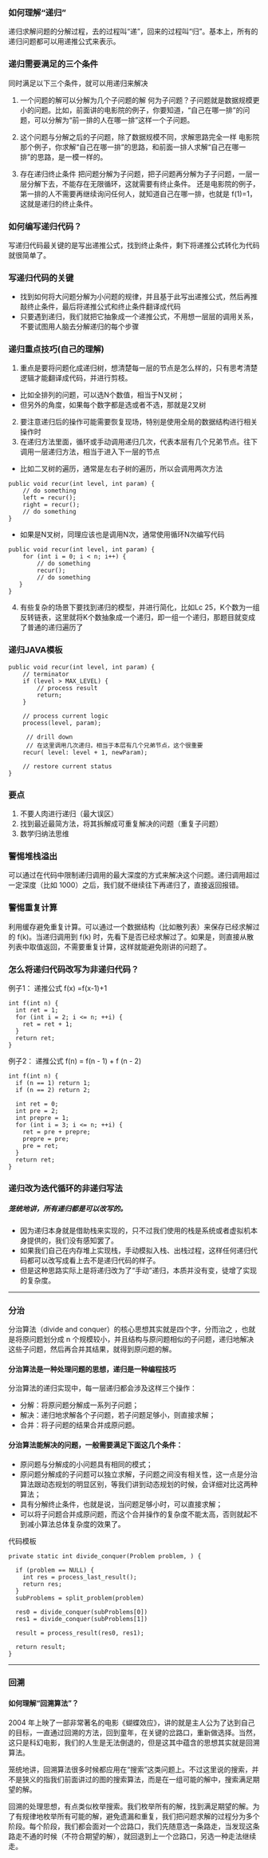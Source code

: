 ### 如何理解“递归”
递归求解问题的分解过程，去的过程叫“递”，回来的过程叫“归”。基本上，所有的递归问题都可以用递推公式来表示。

### 递归需要满足的三个条件
同时满足以下三个条件，就可以用递归来解决

1. 一个问题的解可以分解为几个子问题的解
何为子问题？子问题就是数据规模更小的问题。比如，前面讲的电影院的例子，你要知道，“自己在哪一排”的问题，可以分解为“前一排的人在哪一排”这样一个子问题。

2. 这个问题与分解之后的子问题，除了数据规模不同，求解思路完全一样
电影院那个例子，你求解“自己在哪一排”的思路，和前面一排人求解“自己在哪一排”的思路，是一模一样的。

3. 存在递归终止条件
把问题分解为子问题，把子问题再分解为子子问题，一层一层分解下去，不能存在无限循环，这就需要有终止条件。
还是电影院的例子，第一排的人不需要再继续询问任何人，就知道自己在哪一排，也就是 f(1)=1，这就是递归的终止条件。

### 如何编写递归代码？
写递归代码最关键的是写出递推公式，找到终止条件，剩下将递推公式转化为代码就很简单了。

### 写递归代码的关键
+ 找到如何将大问题分解为小问题的规律，并且基于此写出递推公式，然后再推敲终止条件，最后将递推公式和终止条件翻译成代码
+ 只要遇到递归，我们就把它抽象成一个递推公式，不用想一层层的调用关系，不要试图用人脑去分解递归的每个步骤

### 递归重点技巧(自己的理解)
1. 重点是要将问题化成递归树，想清楚每一层的节点是怎么样的，只有思考清楚逻辑才能翻译成代码，并进行剪枝。
+ 比如全排列的问题，可以选N个数值，相当于N叉树；
+ 但另外的角度，如果每个数字都是选或者不选，那就是2叉树
2. 要注意递归后的操作可能需要恢复现场，特别是使用全局的数据结构进行相关操作时
3. 在递归方法里面，循环或手动调用递归几次，代表本层有几个兄弟节点。往下调用一层递归方法，相当于进入下一层的节点
+ 比如二叉树的遍历，通常是左右子树的遍历，所以会调用两次方法
```
public void recur(int level, int param) {
    // do something
    left = recur();
    right = recur();
    // do something
}
```
+ 如果是N叉树，同理应该也是调用N次，通常使用循环N次编写代码
```
public void recur(int level, int param) {
    for (int i = 0; i < n; i++) {
        // do something
        recur();
        // do something
   }
}
```
4. 有些复杂的场景下要找到递归的模型，并进行简化，比如Lc 25，K个数为一组反转链表，这里就将K个数抽象成一个递归，即一组一个递归，那题目就变成了普通的递归遍历了

### 递归JAVA模板
```$xslt
public void recur(int level, int param) {
    // terminator
    if (level > MAX_LEVEL) {
        // process result
        return;
    }
    
    // process current logic
    process(level, param);
   
     // drill down
     // 在这里调用几次递归，相当于本层有几个兄弟节点，这个很重要
    recur( level: level + 1, newParam);
    
    // restore current status
}
```

### 要点
1. 不要人肉进行递归（最大误区）
2. 找到最近最简方法，将其拆解成可重复解决的问题（重复子问题）
3. 数学归纳法思维

### 警惕堆栈溢出
可以通过在代码中限制递归调用的最大深度的方式来解决这个问题。递归调用超过一定深度（比如 1000）之后，我们就不继续往下再递归了，直接返回报错。

### 警惕重复计算
利用缓存避免重复计算。可以通过一个数据结构（比如散列表）来保存已经求解过的 f(k)。当递归调用到 f(k) 时，先看下是否已经求解过了。如果是，则直接从散列表中取值返回，不需要重复计算，这样就能避免刚讲的问题了。

### 怎么将递归代码改写为非递归代码？
例子1：
递推公式  f(x) =f(x-1)+1
```$xslt
int f(int n) {
  int ret = 1;
  for (int i = 2; i <= n; ++i) {
    ret = ret + 1;
  }
  return ret;
}
```

例子2：
递推公式  f(n) = f(n - 1) + f (n - 2)
```$xslt
int f(int n) {
  if (n == 1) return 1;
  if (n == 2) return 2;
  
  int ret = 0;
  int pre = 2;
  int prepre = 1;
  for (int i = 3; i <= n; ++i) {
    ret = pre + prepre;
    prepre = pre;
    pre = ret;
  }
  return ret;
}
```

### 递归改为迭代循环的非递归写法
##### 笼统地讲，所有递归都是可以改写的。
+ 因为递归本身就是借助栈来实现的，只不过我们使用的栈是系统或者虚拟机本身提供的，我们没有感知罢了。
+ 如果我们自己在内存堆上实现栈，手动模拟入栈、出栈过程，这样任何递归代码都可以改写成看上去不是递归代码的样子。
+ 但是这种思路实际上是将递归改为了“手动”递归，本质并没有变，徒增了实现的复杂度。

---
### 分治
分治算法（divide and conquer）的核心思想其实就是四个字，分而治之 ，也就是将原问题划分成 n 个规模较小，并且结构与原问题相似的子问题，递归地解决这些子问题，然后再合并其结果，就得到原问题的解。

#### 分治算法是一种处理问题的思想，递归是一种编程技巧
分治算法的递归实现中，每一层递归都会涉及这样三个操作：
+ 分解：将原问题分解成一系列子问题；
+ 解决：递归地求解各个子问题，若子问题足够小，则直接求解；
+ 合并：将子问题的结果合并成原问题。

#### 分治算法能解决的问题，一般需要满足下面这几个条件：
+ 原问题与分解成的小问题具有相同的模式；
+ 原问题分解成的子问题可以独立求解，子问题之间没有相关性，这一点是分治算法跟动态规划的明显区别，等我们讲到动态规划的时候，会详细对比这两种算法；
+ 具有分解终止条件，也就是说，当问题足够小时，可以直接求解；
+ 可以将子问题合并成原问题，而这个合并操作的复杂度不能太高，否则就起不到减小算法总体复杂度的效果了。

代码模板
```$xslt
private static int divide_conquer(Problem problem, ) {
  
  if (problem == NULL) {
    int res = process_last_result();
    return res;     
  }
  subProblems = split_problem(problem)
  
  res0 = divide_conquer(subProblems[0])
  res1 = divide_conquer(subProblems[1])
  
  result = process_result(res0, res1);
  
  return result;
}
```
---
### 回溯

#### 如何理解“回溯算法”？
2004 年上映了一部非常著名的电影《蝴蝶效应》，讲的就是主人公为了达到自己的目标，一直通过回溯的方法，回到童年，在关键的岔路口，重新做选择。当然，这只是科幻电影，我们的人生是无法倒退的，但是这其中蕴含的思想其实就是回溯算法。

笼统地讲，回溯算法很多时候都应用在“搜索”这类问题上。不过这里说的搜索，并不是狭义的指我们前面讲过的图的搜索算法，而是在一组可能的解中，搜索满足期望的解。

回溯的处理思想，有点类似枚举搜索。我们枚举所有的解，找到满足期望的解。为了有规律地枚举所有可能的解，避免遗漏和重复，我们把问题求解的过程分为多个阶段。每个阶段，我们都会面对一个岔路口，我们先随意选一条路走，当发现这条路走不通的时候（不符合期望的解），就回退到上一个岔路口，另选一种走法继续走。